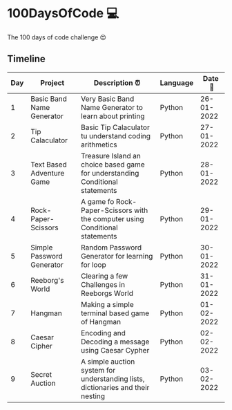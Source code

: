 # 100DaysOfCode 💻

The 100 days of code challenge 😍

## Timeline

|  Day  | Project                               | **Description :alarm_clock:**                                                         | Language     | **Date &nbsp;:calendar:**|
|-------| ------------------------------------- | ------------------------------------------------------------------------------------- |  -----------  |  --------  |
|   1   | Basic Band Name Generator             | Very Basic Band Name Generator to learn about printing                                | Python        | 26-01-2022 |
|   2   | Tip Calaculator                       | Basic Tip Calaculator tu understand coding arithmetics                                | Python        | 27-01-2022 |
|   3   | Text Based Adventure Game             | Treasure Island an choice based game for understanding Conditional statements         | Python        | 28-01-2022 |
|   4   | Rock-Paper-Scissors                   | A game fo Rock-Paper-Scissors with the computer using Conditional statements          | Python        | 29-01-2022 |
|   5   | Simple Password Generator             | Random Password Generator for learning for loop                                       | Python        | 30-01-2022 |
|   6   | Reeborg's World                       | Clearing a few Challenges in Reeborgs World                                           | Python        | 31-01-2022 |
|   7   | Hangman                               | Making a simple terminal based game of Hangman                                        | Python        | 01-02-2022 |
|   8   | Caesar Cipher                         | Encoding and Decoding a message using Caesar Cypher                                   | Python        | 02-02-2022 |
|   9   | Secret Auction                        | A simple auction system for understanding lists, dictionaries and their nesting       | Python        | 03-02-2022 |
